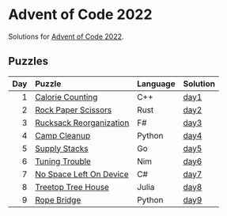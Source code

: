 # Advent of Code 2022

Solutions for [Advent of Code 2022](https://adventofcode.com/2022).

## Puzzles

| Day | Puzzle | Language | Solution |
| --: | :----- | :------- | :------- |
| 1 | [Calorie Counting](https://adventofcode.com/2022/day/1) | C++ | [day1](https://github.com/mnajda/advent-of-code-2022/tree/main/day1) |
| 2 | [Rock Paper Scissors](https://adventofcode.com/2022/day/2) | Rust | [day2](https://github.com/mnajda/advent-of-code-2022/tree/main/day2) |
| 3 | [Rucksack Reorganization](https://adventofcode.com/2022/day/3) | F# | [day3](https://github.com/mnajda/advent-of-code-2022/tree/main/day3) |
| 4 | [Camp Cleanup](https://adventofcode.com/2022/day/4) | Python | [day4](https://github.com/mnajda/advent-of-code-2022/tree/main/day4) |
| 5 | [Supply Stacks](https://adventofcode.com/2022/day/5) | Go | [day5](https://github.com/mnajda/advent-of-code-2022/tree/main/day5) |
| 6 | [Tuning Trouble](https://adventofcode.com/2022/day/6) | Nim | [day6](https://github.com/mnajda/advent-of-code-2022/tree/main/day6) |
| 7 | [No Space Left On Device](https://adventofcode.com/2022/day/7) | C# | [day7](https://github.com/mnajda/advent-of-code-2022/tree/main/day7) |
| 8 | [Treetop Tree House](https://adventofcode.com/2022/day/8) | Julia | [day8](https://github.com/mnajda/advent-of-code-2022/tree/main/day8) |
| 9 | [Rope Bridge](https://adventofcode.com/2022/day/9) | Python | [day9](https://github.com/mnajda/advent-of-code-2022/tree/main/day9) |
